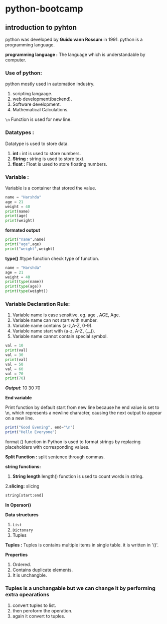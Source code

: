 # python-bootcamp

## introduction to pyhton
 python was developed by **Guido vann Rossum** in 1991. python is a programming language.

 **programming language :** The language which is understandable by computer.

 ### Use of python:
  python mostly used in automation industry.
  
  1. scripting langaage.
  2. web development(backend).
  3. Software development.
  4. Mathematical Calculations.

``\n`` Function is used for new  line.

### Datatypes :
Datatype is used to store data.

1. **int :** int is used to store numbers.
2. **String :** string is used to store text.
3. **float :** Float is used to store floating numbers.

### Variable :
Variable is a container that stored the value.

```py
name = "Harshda"
age = 21
weight = 40
print(name)
print(age)
print(weight)
```

**formated output**
```py
print("name",name)
print("age",age)
print("weight",weight)
```
**type()** #type function check type of function.

```py
name = "Harshda"
age = 21
weight = 40
print(type(name))
print(type(age))
print(type(weight))
```
### Variable Declaration Rule:
1. Variable name is case sensitive.
eg. age , AGE, Age. 
2. Variable name can not start with number.
3. Variable name contains (a-z,A-Z, 0-9).
4. Variable name start with (a-z, A-Z, (__)).
5. Variable name cannot contain special symbol.

```py
val = 10
print(val)
val = 30
print(val)
val = 50
val = 60
val = 70
print(70)
```

***Output***: 10 30 70

**End variable** 

Print function by default start from new line because he end value is set to \n, which represents a newline character, causing the next output to appear on a new line.

```js
print("Good Evening", end="\n")
print("Hello Everyone")
```

format () function in Python is used to format strings by replacing placeholders with corresponding values.


**Split Function :**
split sentence through commas.

**string functions:**
1. **String length** length() function is used to count words in string.

2.**slicing:** slicing 
```py
string[start:end]
```

**In Operaor()**


**Data structures**

1. `List`
2.  `Dictonary`
3. Tuples

**Tuples :** Tuples is contains multiple items in single table. it is written in '()'.

**Properties**

1. Ordered.
2. Contains duplicate elements.
3. It is unchangble.

 ### Tuples is a unchangable but we can change it by performing extra opearations 
1. convert tuples to list.
2. then peroform the operation.
3. again it convert to tuples.
